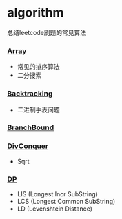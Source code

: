 # algorithm

总结leetcode刷题的常见算法

### [Array](https://github.com/yeqown/alg/tree/master/array)

* 常见的排序算法
* 二分搜索

### [Backtracking](https://github.com/yeqown/alg/tree/master/backtracking)

* 二进制手表问题

### [BranchBound](https://github.com/yeqown/alg/tree/master/branch_conquer)

### [DivConquer](https://github.com/yeqown/alg/tree/master/div_conquer)

* Sqrt

### [DP](https://github.com/yeqown/alg/tree/master/dp)

* LIS (Longest Incr SubString)
* LCS (Longest Common SubString)
* LD (Levenshtein Distance)